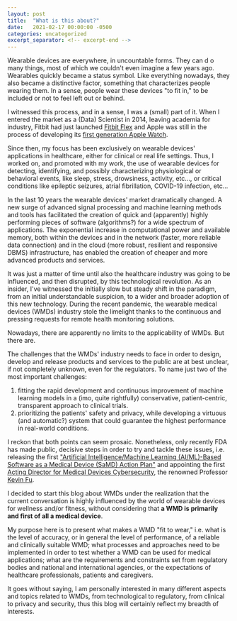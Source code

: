 ```yaml
---
layout: post
title:  "What is this about?"
date:   2021-02-17 00:00:00 -0500
categories: uncategorized
excerpt_separator: <!-- excerpt-end -->
---
```


Wearable devices are everywhere, in uncountable forms. They can d o many things, most of which we couldn't even imagine a few years ago. Wearables quickly became a status symbol. Like everything nowadays, they also became a distinctive factor, something that characterizes people wearing them. In a sense, people wear these devices \"to fit in,\" to be included or not to feel left out or behind.

I witnessed this process, and in a sense, I was a (small) part of it. When I entered the market as a (Data) Scientist in 2014, leaving academia for industry, Fitbit had just launched [Fitbit Flex](https://en.wikipedia.org/wiki/List_of_Fitbit_products#Fitbit_Flex) and Apple was still in the process of developing its [first generation Apple Watch](https://en.wikipedia.org/wiki/Apple_Watch#First_generation).

Since then, my focus has been exclusively on wearable devices' applications in healthcare, either for clinical or real life settings. Thus, I worked on, and promoted with my work, the use of wearable devices for detecting, identifying, and possibly characterizing physiological or behavioral events, like sleep, stress, drowsiness, activity, etc..., or critical conditions like epileptic seizures, atrial fibrillation, COVID-19 infection, etc...

In the last 10 years the wearable devices' market dramatically changed. A new surge of advanced signal processing and machine learning methods and tools has facilitated the creation of quick and (apparently) highly performing pieces of software (algorithms?) for a wide spectrum of applications. The exponential increase in computational power and available memory, both within the devices and in the network (faster, more reliable data connection) and in the cloud (more robust, resilient and responsive DBMS) infrastructure, has enabled the creation of cheaper and more advanced products and services.

It was just a matter of time until also the healthcare industry was going to be influenced, and then disrupted, by this technological revolution. As an insider, I've witnessed the initially slow but steady shift in the paradigm, from an initial understandable suspicion, to a wider and broader adoption of this new technology. During the recent pandemic, the wearable medical devices (WMDs) industry stole the limelight thanks to the continuous and pressing requests for remote health monitoring solutions. 

Nowadays, there are apparently no limits to the applicability of WMDs. But there are.

The challenges that the WMDs' industry needs to face in order to design, develop and release products and services to the public are at best unclear, if not completely unknown, even for the regulators. To name just two of the most important challenges:
1. fitting the rapid development and continuous improvement of machine learning models in a (imo, quite rightfully) conservative, patient-centric, transparent approach to clinical trials.
2. prioritizing the patients' safety and privacy, while developing a virtuous (and automatic?) system that could guarantee the highest performance in real-world conditions.

I reckon that both points can seem prosaic. Nonetheless, only recently FDA has made public, decisive steps in order to try and tackle these issues, i.e. releasing the first [\"Artificial Intelligence/Machine Learning (AI/ML)-Based Software as a Medical Device (SaMD) Action Plan\"](https://www.fda.gov/news-events/press-announcements/fda-releases-artificial-intelligencemachine-learning-action-plan) and appointing the first [Acting Director for Medical Devices Cybersecurity](https://www.fiercebiotech.com/medtech/fda-names-its-first-medical-device-cybersecurity-director), the renowned Professor [Kevin Fu](http://web.eecs.umich.edu/~kevinfu/).

I decided to start this blog about WMDs under the realization that the current conversation is highly influenced by the world of wearable devices for wellness and/or fitness, without considering that **a WMD is primarily and first of all a medical device**.

<!-- excerpt-start -->
My purpose here is to present what makes a WMD \"fit to wear,\" i.e. what is the level of accuracy, or in general the level of performance, of a reliable and clinically suitable WMD; what processes and approaches need to be implemented in order to test whether a WMD can be used for medical applications; what are the requirements and constraints set from regulatory bodies and national and international agencies, or the expectations of healthcare professionals, patients and caregivers.
<!-- excerpt-end -->

It goes without saying, I am personally interested in many different aspects and topics related to WMDs, from technological to regulatory, from clinical to privacy and security, thus this blog will certainly reflect my breadth of interests.